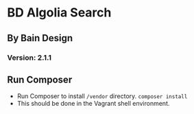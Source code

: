 # BD Algolia Search

## By Bain Design

### Version: 2.1.1

## Run Composer

-  Run Composer to install `/vendor` directory. `composer install`
-  This should be done in the Vagrant shell environment.
